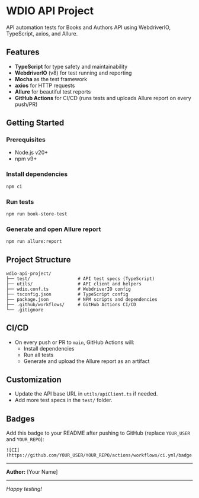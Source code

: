# WDIO API Project

API automation tests for Books and Authors API using WebdriverIO, TypeScript, axios, and Allure.

## Features
- **TypeScript** for type safety and maintainability
- **WebdriverIO** (v8) for test running and reporting
- **Mocha** as the test framework
- **axios** for HTTP requests
- **Allure** for beautiful test reports
- **GitHub Actions** for CI/CD (runs tests and uploads Allure report on every push/PR)

## Getting Started

### Prerequisites
- Node.js v20+
- npm v9+

### Install dependencies
```sh
npm ci
```

### Run tests
```sh
npm run book-store-test
```

### Generate and open Allure report
```sh
npm run allure:report
```

## Project Structure
```
wdio-api-project/
├── test/                  # API test specs (TypeScript)
├── utils/                 # API client and helpers
├── wdio.conf.ts           # WebdriverIO config
├── tsconfig.json          # TypeScript config
├── package.json           # NPM scripts and dependencies
├── .github/workflows/     # GitHub Actions CI/CD
└── .gitignore
```

## CI/CD
- On every push or PR to `main`, GitHub Actions will:
  - Install dependencies
  - Run all tests
  - Generate and upload the Allure report as an artifact

## Customization
- Update the API base URL in `utils/apiClient.ts` if needed.
- Add more test specs in the `test/` folder.

## Badges
Add this badge to your README after pushing to GitHub (replace `YOUR_USER` and `YOUR_REPO`):

```
![CI](https://github.com/YOUR_USER/YOUR_REPO/actions/workflows/ci.yml/badge.svg)
```

---

**Author:** [Your Name]

---

*Happy testing!*

